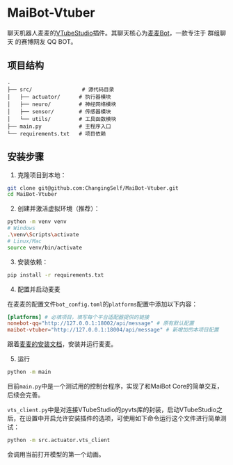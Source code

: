 # MaiBot-Vtuber

聊天机器人麦麦的[VTubeStudio](https://github.com/DenchiSoft/VTubeStudio)插件。其聊天核心为[麦麦Bot](https://github.com/MaiM-with-u/MaiBot)，一款专注于 群组聊天 的赛博网友 QQ BOT。

## 项目结构

```
.
├── src/                # 源代码目录
│   ├── actuator/      # 执行器模块
│   ├── neuro/         # 神经网络模块
│   ├── sensor/        # 传感器模块
│   └── utils/         # 工具函数模块
├── main.py            # 主程序入口
└── requirements.txt   # 项目依赖
```

## 安装步骤

1. 克隆项目到本地：
```bash
git clone git@github.com:ChangingSelf/MaiBot-Vtuber.git
cd MaiBot-Vtuber
```

2. 创建并激活虚拟环境（推荐）：
```bash
python -m venv venv
# Windows
.\venv\Scripts\activate
# Linux/Mac
source venv/bin/activate
```

3. 安装依赖：
```bash
pip install -r requirements.txt
```

4. 配置并启动麦麦

在麦麦的配置文件`bot_config.toml`的`platforms`配置中添加以下内容：

```toml
[platforms] # 必填项目，填写每个平台适配器提供的链接
nonebot-qq="http://127.0.0.1:18002/api/message" # 原有默认配置
maibot-vtuber="http://127.0.0.1:18004/api/message" # 新增加的本项目配置
```

跟着[麦麦的安装文档](https://docs.mai-mai.org/manual/deployment/mmc_deploy.html)，安装并运行麦麦。

5. 运行

```bash
python -m main
```

目前`main.py`中是一个测试用的控制台程序，实现了和MaiBot Core的简单交互，后续会完善。

`vts_client.py`中是对连接VTubeStudio的pyvts库的封装，启动VTubeStudio之后，在设置中开启允许安装插件的选项，可使用如下命令运行这个文件进行简单测试：

```bash
python -m src.actuator.vts_client
```

会调用当前打开模型的第一个动画。
